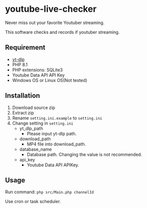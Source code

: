 # youtube-live-checker
Never miss out  your favorite Youtuber streaming.

This software checks and records if youtuber streaming.

## Requirement
* [yt-dlp](https://github.com/yt-dlp/yt-dlp)
* PHP 8.1
* PHP extensions: SQLite3
* Youtube Data API API Key
* Windows OS or Linux OS(Not tested)

## Installation
1. Download source zip
2. Extract zip
3. Rename `setting.ini.example` to `setting.ini`
4. Change setting in `setting.ini`
      * yt_dlp_path
        * Please input yt-dlp path. 
      * download_path
        * MP4 file into download_path.
      * database_name
        * Database path. Changing the value is not recommended.
      * api_key
        * Youtube Data API APIKey.

## Usage
Run command: `php src/Main.php channelId`
  
Use cron or task scheduler.
